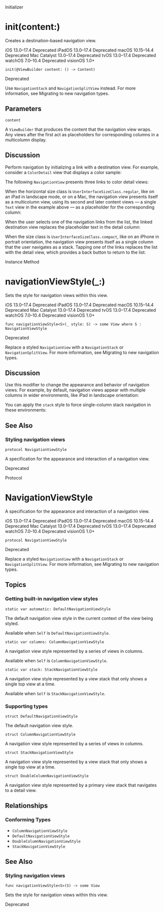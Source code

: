 Initializer

# init(content:)

Creates a destination-based navigation view.

iOS 13.0–17.4  Deprecated  iPadOS 13.0–17.4  Deprecated  macOS 10.15–14.4
Deprecated  Mac Catalyst 13.0–17.4  Deprecated  tvOS 13.0–17.4  Deprecated
watchOS 7.0–10.4  Deprecated  visionOS 1.0+

    
    
    init(@ViewBuilder content: () -> Content)

Deprecated

Use `NavigationStack` and `NavigationSplitView` instead. For more information,
see Migrating to new navigation types.

##  Parameters

`content`

    

A `ViewBuilder` that produces the content that the navigation view wraps. Any
views after the first act as placeholders for corresponding columns in a
multicolumn display.

## Discussion

Perform navigation by initializing a link with a destination view. For
example, consider a `ColorDetail` view that displays a color sample:

The following `NavigationView` presents three links to color detail views:

When the horizontal size class is `UserInterfaceSizeClass.regular`, like on an
iPad in landscape mode, or on a Mac, the navigation view presents itself as a
multicolumn view, using its second and later content views — a single `Text`
view in the example above — as a placeholder for the corresponding column:

When the user selects one of the navigation links from the list, the linked
destination view replaces the placeholder text in the detail column:

When the size class is `UserInterfaceSizeClass.compact`, like on an iPhone in
portrait orientation, the navigation view presents itself as a single column
that the user navigates as a stack. Tapping one of the links replaces the list
with the detail view, which provides a back button to return to the list:

Instance Method

# navigationViewStyle(_:)

Sets the style for navigation views within this view.

iOS 13.0–17.4  Deprecated  iPadOS 13.0–17.4  Deprecated  macOS 10.15–14.4
Deprecated  Mac Catalyst 13.0–17.4  Deprecated  tvOS 13.0–17.4  Deprecated
watchOS 7.0–10.4  Deprecated  visionOS 1.0+

    
    
    func navigationViewStyle<S>(_ style: S) -> some View where S : NavigationViewStyle
    

Deprecated

Replace a styled `NavigationView` with a `NavigationStack` or
`NavigationSplitView`. For more information, see Migrating to new navigation
types.

## Discussion

Use this modifier to change the appearance and behavior of navigation views.
For example, by default, navigation views appear with multiple columns in
wider environments, like iPad in landscape orientation:

You can apply the `stack` style to force single-column stack navigation in
these environments:

## See Also

### Styling navigation views

`protocol NavigationViewStyle`

A specification for the appearance and interaction of a navigation view.

Deprecated

Protocol

# NavigationViewStyle

A specification for the appearance and interaction of a navigation view.

iOS 13.0–17.4  Deprecated  iPadOS 13.0–17.4  Deprecated  macOS 10.15–14.4
Deprecated  Mac Catalyst 13.0–17.4  Deprecated  tvOS 13.0–17.4  Deprecated
watchOS 7.0–10.4  Deprecated  visionOS 1.0+

    
    
    protocol NavigationViewStyle

Deprecated

Replace a styled `NavigationView` with a `NavigationStack` or
`NavigationSplitView`. For more information, see Migrating to new navigation
types.

## Topics

### Getting built-in navigation view styles

`static var automatic: DefaultNavigationViewStyle`

The default navigation view style in the current context of the view being
styled.

Available when `Self` is `DefaultNavigationViewStyle`.

`static var columns: ColumnNavigationViewStyle`

A navigation view style represented by a series of views in columns.

Available when `Self` is `ColumnNavigationViewStyle`.

`static var stack: StackNavigationViewStyle`

A navigation view style represented by a view stack that only shows a single
top view at a time.

Available when `Self` is `StackNavigationViewStyle`.

### Supporting types

`struct DefaultNavigationViewStyle`

The default navigation view style.

`struct ColumnNavigationViewStyle`

A navigation view style represented by a series of views in columns.

`struct StackNavigationViewStyle`

A navigation view style represented by a view stack that only shows a single
top view at a time.

`struct DoubleColumnNavigationViewStyle`

A navigation view style represented by a primary view stack that navigates to
a detail view.

## Relationships

### Conforming Types

  * `ColumnNavigationViewStyle`
  * `DefaultNavigationViewStyle`
  * `DoubleColumnNavigationViewStyle`
  * `StackNavigationViewStyle`

## See Also

### Styling navigation views

`func navigationViewStyle<S>(S) -> some View`

Sets the style for navigation views within this view.

Deprecated

